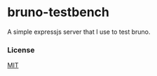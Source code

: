 # bruno-testbench

A simple expressjs server that I use to test bruno.

### License

[MIT](LICENSE)
